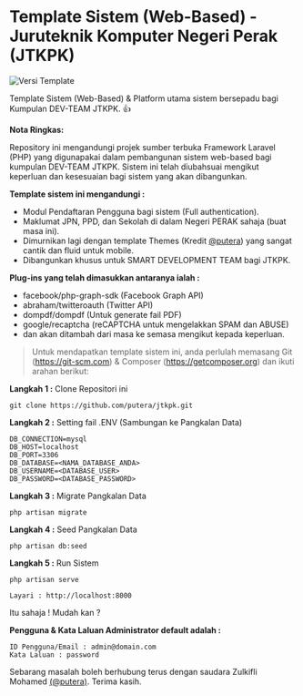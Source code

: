# Template Sistem (Web-Based) - Juruteknik Komputer Negeri Perak (JTKPK)

![Versi Template](http://img.shields.io/badge/Versi-v0.0.1-green.svg)

Template Sistem (Web-Based) & Platform utama sistem bersepadu bagi Kumpulan DEV-TEAM JTKPK. :+1:

**Nota Ringkas:**

Repository ini mengandungi projek sumber terbuka Framework Laravel (PHP) yang digunapakai dalam pembangunan sistem web-based bagi kumpulan DEV-TEAM JTKPK. Sistem ini telah diubahsuai mengikut keperluan dan kesesuaian bagi sistem yang akan dibangunkan.

**Template sistem ini mengandungi :**

* Modul Pendaftaran Pengguna bagi sistem (Full authentication).
* Maklumat JPN, PPD, dan Sekolah di dalam Negeri PERAK sahaja (buat masa ini).
* Dimurnikan lagi dengan template Themes (Kredit [@putera](https://github.com/putera)) yang sangat cantik dan fluid untuk mobile.
* Dibangunkan khusus untuk SMART DEVELOPMENT TEAM bagi JTKPK.

**Plug-ins yang telah dimasukkan antaranya ialah :**

* facebook/php-graph-sdk (Facebook Graph API)
* abraham/twitteroauth (Twitter API)
* dompdf/dompdf (Untuk generate fail PDF)
* google/recaptcha (reCAPTCHA untuk mengelakkan SPAM dan ABUSE)
* dan akan ditambah dari masa ke semasa mengikut kepada keperluan.

> Untuk mendapatkan template sistem ini, anda perlulah memasang Git (https://git-scm.com) & Composer (https://getcomposer.org) dan ikuti arahan berikut:

**Langkah 1 :** Clone Repositori ini
```
git clone https://github.com/putera/jtkpk.git
```

**Langkah 2 :** Setting fail .ENV (Sambungan ke Pangkalan Data)
```
DB_CONNECTION=mysql
DB_HOST=localhost
DB_PORT=3306
DB_DATABASE=<NAMA_DATABASE_ANDA>
DB_USERNAME=<DATABASE_USER>
DB_PASSWORD=<DATABASE_PASSWORD>
```

**Langkah 3 :** Migrate Pangkalan Data
```
php artisan migrate
```

**Langkah 4 :** Seed Pangkalan Data
```
php artisan db:seed
```

**Langkah 5 :** Run Sistem
```
php artisan serve
```

```
Layari : http://localhost:8000
```

Itu sahaja ! Mudah kan ?

**Pengguna & Kata Laluan Administrator default adalah :**
```
ID Pengguna/Email : admin@domain.com
Kata Laluan : password
```

Sebarang masalah boleh berhubung terus dengan saudara Zulkifli Mohamed [(@putera)](https://github.com/putera). Terima kasih.
